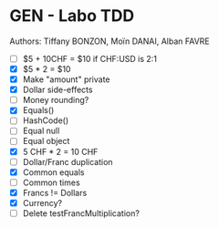 # GEN - Labo TDD

Authors: Tiffany BONZON, Moïn DANAI, Alban FAVRE

- [ ] $5 + 10CHF = $10 if CHF:USD is 2:1
- [x] $5 * 2 = $10
- [x] Make "amount" private
- [x] Dollar side-effects
- [ ] Money rounding?
- [x] Equals()
- [ ] HashCode()
- [ ] Equal null
- [ ] Equal object
- [x] 5 CHF * 2 = 10 CHF
- [ ] Dollar/Franc duplication
- [x] Common equals
- [ ] Common times
- [x] Francs != Dollars
- [x] Currency?
- [ ] Delete testFrancMultiplication?
